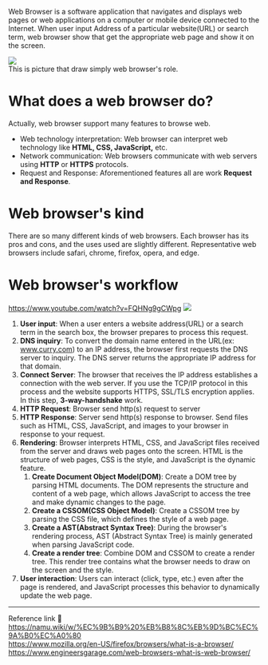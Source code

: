Web Browser is a software application that navigates and displays web pages or web applications on a computer or mobile device connected to the Internet. When user input Address of a particular website(URL) or search term, web browser show that get the appropriate web page and show it on the screen.

![](https://i.namu.wiki/i/uLQ5Be6XnAkVybdgVOwJOUMk5puRpn17MLJCO_Cu4-l-NdPJdglc2wc-eJs5LKK3LPR9Y-aoptxuCVH_yBW3XD0xi48qcbWM3xrwagjVZI404YAUyfzmduFgBBZCatLdGu5oVtpicox_oFrDFryNBw.webp)     
This is picture that draw simply web browser's role. 

# What does a web browser do?
Actually, web browser support many features to browse web.
- Web technology interpretation: Web browser can interpret web technology like **HTML, CSS, JavaScript,** etc.
- Network communication: Web browsers communicate with web servers using **HTTP** or **HTTPS** protocols.
- Request and Response: Aforementioned features all are work **Request and Response**.
# Web browser's kind
There are so many different kinds of web browsers. Each browser has its pros and cons, and the uses used are slightly different. Representative web browsers include safari, chrome, firefox, opera, and edge.
# Web browser's workflow
https://www.youtube.com/watch?v=FQHNg9gCWpg
![](https://www.engineersgarage.com/wp-content/uploads/2019/07/Simple-Block-Diagram-Showing-Working-of-Web-Browser.gif)
1. **User input**: When a user enters a website address(URL) or a search term in the search box, the browser prepares to process this request.
2. **DNS inquiry**: To convert the domain name entered in the URL(ex: www.curry.com) to an IP address, the browser first requests the DNS server to inquiry. The DNS server returns the appropriate IP address for that domain.
3. **Connect Server**: The browser that receives the IP address establishes a connection with the web server. If you use the TCP/IP protocol in this process and the website supports HTTPS, SSL/TLS encryption applies. In this step, **3-way-handshake** work.
4. **HTTP Request**: Browser send http(s) request to server 
5. **HTTP Response**: Server send http(s) response to browser. Send files such as HTML, CSS, JavaScript, and images to your browser in response to your request.
6. **Rendering**: Browser interprets HTML, CSS, and JavaScript files received from the server and draws web pages onto the screen. HTML is the structure of web pages, CSS is the style, and JavaScript is the dynamic feature.
	1. **Create Document Object Model(DOM)**: Create a DOM tree by parsing HTML documents. The DOM represents the structure and content of a web page, which allows JavaScript to access the tree and make dynamic changes to the page.
	2. **Create a CSSOM(CSS Object Model)**: Create a CSSOM tree by parsing the CSS file, which defines the style of a web page.
	3. **Create a AST(Abstract Syntax Tree)**: During the browser's rendering process, AST (Abstract Syntax Tree) is mainly generated when parsing JavaScript code.
	4. **Create a render tree**: Combine DOM and CSSOM to create a render tree. This render tree contains what the browser needs to draw on the screen and the style.
7. **User interaction**: Users can interact (click, type, etc.) even after the page is rendered, and JavaScript processes this behavior to dynamically update the web page.

---
Reference link 🙂     
https://namu.wiki/w/%EC%9B%B9%20%EB%B8%8C%EB%9D%BC%EC%9A%B0%EC%A0%80       
https://www.mozilla.org/en-US/firefox/browsers/what-is-a-browser/       
https://www.engineersgarage.com/web-browsers-what-is-web-browser/